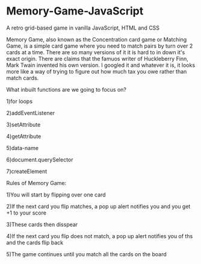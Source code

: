 # Memory-Game-JavaScript
A retro grid-based game in vanilla JavaScript, HTML and CSS

Memory Game, also known as the Concentration card game or Matching Game, is a simple card game where you need to match pairs by turn over 2 cards at a time. There are so many versions of it it is hard to in down it's exact origin. There are claims that the famuos writer of Huckleberry Finn, Mark Twain invented his own version. I googled it and whatever it is, it looks more like a way of trying to figure out how much tax you owe rather than match cards.

What inbuilt functions are we going to focus on?

1)for loops

2)addEventListener

3)setAttribute

4)getAttribute

5)data-name

6)document.querySelector

7)createElement

Rules of Memory Game:

1)You will start by flipping over one card

2)If the next card you flip matches, a pop up alert notifies you and you get +1 to your score

3)These cards then disspear

4)If the next card you flip does not match, a pop up alert notifies you of ths and the cards flip back

5)The game continues until you match all the cards on the board
